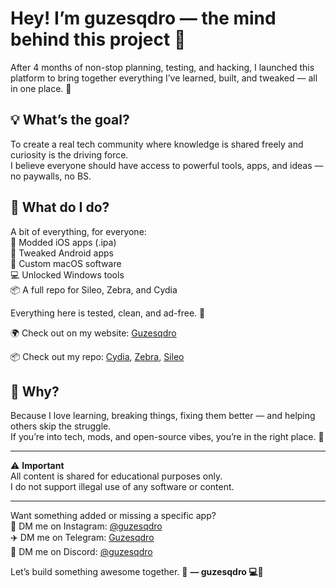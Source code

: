 # Hey! I’m guzesqdro — the mind behind this project 🥳

After 4 months of non-stop planning, testing, and hacking, I launched this platform to bring together everything I’ve learned, built, and tweaked — all in one place. 🚀

## 💡 What’s the goal?

To create a real tech community where knowledge is shared freely and curiosity is the driving force.  
I believe everyone should have access to powerful tools, apps, and ideas — no paywalls, no BS.

## 🔧 What do I do?

A bit of everything, for everyone:  
📱 Modded iOS apps (.ipa)  
🤖 Tweaked Android apps  
🍏 Custom macOS software  
💻 Unlocked Windows tools  
📦 A full repo for Sileo, Zebra, and Cydia  

Everything here is tested, clean, and ad-free. 🧼

🌍 Check out on my website: [Guzesqdro](https://guzesqdro.github.io)

📦 Check out my repo: [Cydia](cydia://url/https://guzesqdro.github.io), [Zebra](zebra://sources/add/https://guzesqdro.github.io), [Sileo](sileo://source/https://guzesqdro.github.io)

## 🧠 Why?

Because I love learning, breaking things, fixing them better — and helping others skip the struggle.  
If you’re into tech, mods, and open-source vibes, you’re in the right place. 🤝

---

⚠️ **Important**  
All content is shared for educational purposes only.  
I do not support illegal use of any software or content.

---

Want something added or missing a specific app?  
📲 DM me on Instagram: [@guzesqdro](https://instagram.com/guzesqdro)  
✈️ DM me on Telegram: [Guzesqdro](https://t.me/guzesqdro)  
🤖 DM me on Discord: [@guzesqdro](https://discord.gg/ZsvRvNY7)  

Let’s build something awesome together. 🥳
**— guzesqdro 💻🧪**
